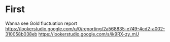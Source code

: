 # First

Wanna see Gold fluctuation report 
https://lookerstudio.google.com/u/0/reporting/2a568835-e749-4cd2-a002-310058b038eb
https://lookerstudio.google.com/s/ik9RX-zy_mU
